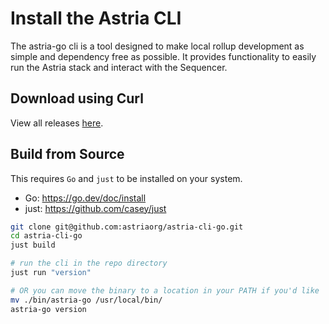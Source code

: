 # Install the Astria CLI

The astria-go cli is a tool designed to make local rollup development as simple and dependency free as possible. It provides functionality to easily run the Astria stack and interact with the Sequencer.
## Download using Curl

<!--@include: ../../components/_astria-go-cli-install.md-->

View all releases [here](https://github.com/astriaorg/astria-cli-go/releases).

## Build from Source

This requires `Go` and `just` to be installed on your system.

- Go: https://go.dev/doc/install
- just: https://github.com/casey/just

```bash
git clone git@github.com:astriaorg/astria-cli-go.git
cd astria-cli-go
just build

# run the cli in the repo directory
just run "version"

# OR you can move the binary to a location in your PATH if you'd like
mv ./bin/astria-go /usr/local/bin/
astria-go version
```
